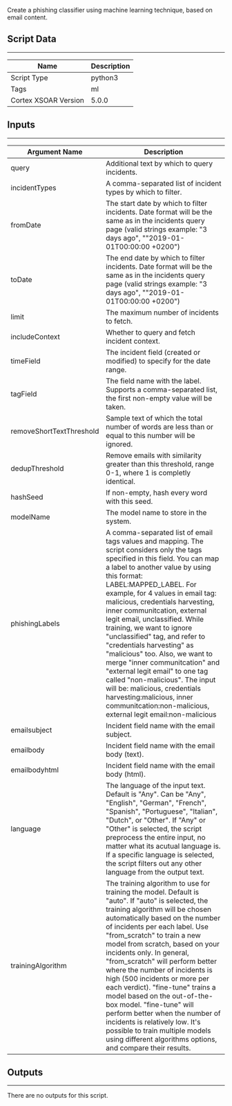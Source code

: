 Create a phishing classifier using machine learning technique, based on email content.

## Script Data

---

| **Name** | **Description** |
| --- | --- |
| Script Type | python3 |
| Tags | ml |
| Cortex XSOAR Version | 5.0.0 |

## Inputs

---

| **Argument Name** | **Description** |
| --- | --- |
| query | Additional text by which to query incidents. |
| incidentTypes | A comma-separated list of incident types by which to filter. |
| fromDate | The start date by which to filter incidents. Date format will be the same as in the incidents query page \(valid strings example: "3 days ago", ""2019-01-01T00:00:00 \+0200"\) |
| toDate | The end date by which to filter incidents. Date format will be the same as in the incidents query page \(valid strings example: "3 days ago", ""2019-01-01T00:00:00 \+0200"\) |
| limit | The maximum number of incidents to fetch. |
| includeContext | Whether to query and fetch incident context. |
| timeField | The incident field \(created or modified\) to specify for the date range. |
| tagField | The field name with the label. Supports a comma-separated list, the first non-empty value will be taken. |
| removeShortTextThreshold | Sample text of which the total number of words are less than or equal to this number will be ignored. |
| dedupThreshold | Remove emails with similarity greater than this threshold, range 0-1, where 1 is completly identical. |
| hashSeed | If non-empty, hash every word with this seed. |
| modelName | The model name to store in the system. |
| phishingLabels | A comma-separated list of email tags values and mapping. The script considers only the tags specified in this field. You can map a label to another value by using this format: LABEL:MAPPED_LABEL. For example, for 4 values in email tag: malicious, credentials harvesting, inner communitcation, external legit email, unclassified. While training, we want to ignore "unclassified" tag, and refer to "credentials harvesting" as "malicious" too. Also, we want to merge "inner communitcation" and "external legit email" to one tag called "non-malicious". The input will be: malicious, credentials harvesting:malicious, inner communitcation:non-malicious, external legit email:non-malicious |
| emailsubject | Incident field name with the email subject. |
| emailbody | Incident field name with the email body \(text\). |
| emailbodyhtml | Incident field name with the email body \(html\). |
| language | The language of the input text. Default is "Any". Can be "Any", "English", "German", "French", "Spanish", "Portuguese", "Italian", "Dutch", or "Other". If "Any"  or "Other" is selected, the script preprocess the entire input, no matter what its acutual language is. If a specific language is selected, the script filters out any other language from the output text. |
| trainingAlgorithm | The training algorithm to use for training the model. Default is "auto". If "auto" is selected, the training algorithm will be chosen automatically based on the number of incidents per each label. Use "from_scratch" to train a new model from scratch, based on your incidents only. In general, "from_scratch" will perform better where the number of incidents is high \(500 incidents or more per each verdict\). "fine-tune" trains a model based on the out-of-the-box model. "fine-tune" will perform better when the number of incidents is relatively low. It's possible to train multiple models using different algorithms options, and compare their results. |

## Outputs

---
There are no outputs for this script.
